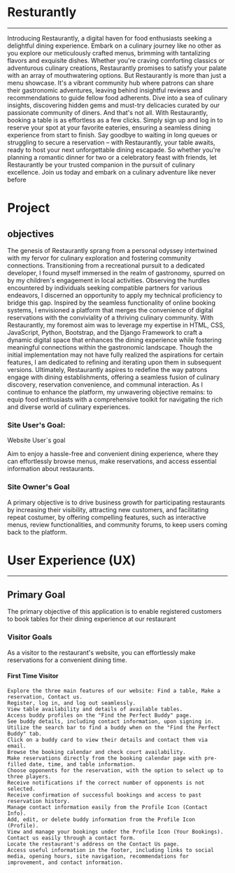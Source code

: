 # Resturantly
---

Introducing Restaurantly, a digital haven for food enthusiasts seeking a delightful dining experience. Embark on a culinary journey like no other as you explore our meticulously crafted menus, brimming with tantalizing flavors and exquisite dishes. Whether you're craving comforting classics or adventurous culinary creations, Restaurantly promises to satisfy your palate with an array of mouthwatering options.
But Restaurantly is more than just a menu showcase. It's a vibrant community hub where patrons can share their gastronomic adventures, leaving behind insightful reviews and recommendations to guide fellow food adherents. Dive into a sea of culinary insights, discovering hidden gems and must-try delicacies curated by our passionate community of diners.
And that's not all. With Restaurantly, booking a table is as effortless as a few clicks. Simply sign up and log in to reserve your spot at your favorite eateries, ensuring a seamless dining experience from start to finish. Say goodbye to waiting in long queues or struggling to secure a reservation – with Restaurantly, your table awaits, ready to host your next unforgettable dining escapade.
So whether you're planning a romantic dinner for two or a celebratory feast with friends, let Restaurantly be your trusted companion in the pursuit of culinary excellence. Join us today and embark on a culinary adventure like never before

# Project

## objectives
The genesis of Restaurantly sprang from a personal odyssey intertwined with my fervor for culinary exploration and fostering community connections. Transitioning from a recreational pursuit to a dedicated developer, I found myself immersed in the realm of gastronomy, spurred on by my children's engagement in local activities.
Observing the hurdles encountered by individuals seeking compatible partners for various endeavors, I discerned an opportunity to apply my technical proficiency to bridge this gap. Inspired by the seamless functionality of online booking systems, I envisioned a platform that merges the convenience of digital reservations with the conviviality of a thriving culinary community.
With Restaurantly, my foremost aim was to leverage my expertise in HTML, CSS, JavaScript, Python, Bootstrap, and the Django Framework to craft a dynamic digital space that enhances the dining experience while fostering meaningful connections within the gastronomic landscape. Though the initial implementation may not have fully realized the aspirations for certain features, I am dedicated to refining and iterating upon them in subsequent versions.
Ultimately, Restaurantly aspires to redefine the way patrons engage with dining establishments, offering a seamless fusion of culinary discovery, reservation convenience, and communal interaction. As I continue to enhance the platform, my unwavering objective remains: to equip food enthusiasts with a comprehensive toolkit for navigating the rich and diverse world of culinary experiences.

### Site User's Goal:
Website User´s goal

Aim to enjoy a hassle-free and convenient dining experience, where they can effortlessly browse menus, make reservations, and access essential information about restaurants.
### Site Owner's Goal

A primary objective is to drive business growth for participating restaurants by increasing their visibility, attracting new customers, and facilitating repeat costumer, by offering compelling features, such as interactive menus, review functionalities, and community forums, to keep users coming back to the platform.

# User Experience (UX)
---

## Primary Goal
The primary objective of this application is to enable registered customers to book tables for their dining experience at our restaurant


### Visitor Goals
As a visitor to the  restaurant's website, you can effortlessly make reservations for a convenient dining time.

#### First Time Visitor

    Explore the three main features of our website: Find a table, Make a reservation, Contact us.
    Register, log in, and log out seamlessly.
    View table availability and details of available tables.
    Access buddy profiles on the "Find the Perfect Buddy" page.
    See buddy details, including contact information, upon signing in.
    Utilize the search bar to find a buddy when on the "Find the Perfect Buddy" tab.
    Click on a buddy card to view their details and contact them via email.
    Browse the booking calendar and check court availability.
    Make reservations directly from the booking calendar page with pre-filled date, time, and table information.
    Choose opponents for the reservation, with the option to select up to three players.
    Receive notifications if the correct number of opponents is not selected.
    Receive confirmation of successful bookings and access to past reservation history.
    Manage contact information easily from the Profile Icon (Contact Info).
    Add, edit, or delete buddy information from the Profile Icon (Profile).
    View and manage your bookings under the Profile Icon (Your Bookings).
    Contact us easily through a contact form.
    Locate the restaurant's address on the Contact Us page.
    Access useful information in the footer, including links to social media, opening hours, site navigation, recommendations for improvement, and contact information.




